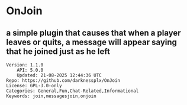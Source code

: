 # OnJoin
## a simple plugin that causes that when a player leaves or quits, a message will appear saying that he joined just as he left
```properties
Version: 1.1.0
    API: 5.0.0
    Updated: 21-08-2025 12:44:36 UTC
Repo: https://github.com/darknessplx/OnJoin
License: GPL-3.0-only
Categories: General,Fun,Chat-Related,Informational
Keywords: join,messagesjoin,onjoin
```